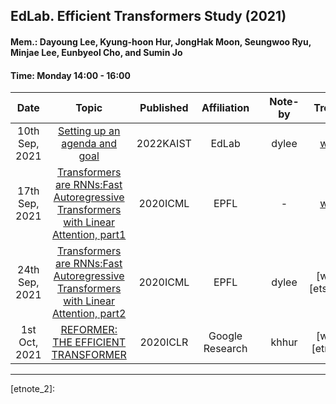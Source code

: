 ## EdLab.   Efficient Transformers Study (2021)

#### Mem.: Dayoung Lee, Kyung-hoon Hur, JongHak Moon, Seungwoo Ryu, Minjae Lee, Eunbyeol Cho, and Sumin Jo
#### Time: Monday 14:00 - 16:00


|       Date     | Topic | Published | Affiliation || Note-by | Treasury | Ref. Vault |
|:--------------:|:--------------------------------:|:---------------:|:-----------:|:-:|:----------:|:--------:|:--------:|
| 10th Sep, 2021 | [Setting up an agenda and goal][repo_0] | 2022KAIST |  EdLab || dylee |[week0][etnote_0]|
| 17th Sep, 2021 | [Transformers are RNNs:Fast Autoregressive Transformers with Linear Attention, part1][paperlink_1] | 2020ICML|EPFL || - |[week1][etnote_1]|[ref.1][etref_1]|
| 24th Sep, 2021 | [Transformers are RNNs:Fast Autoregressive Transformers with Linear Attention, part2][paperlink_1] | 2020ICML|EPFL || dylee |[week2][etstudy_1]||
|  1st Oct, 2021 | [REFORMER: THE EFFICIENT TRANSFORMER][paperlink_2] | 2020ICLR | Google Research || khhur |[week3][etnote_2]||


------------------------------------------------------------

<!-- & Main Repository -->
[repo_0]: https://github.com/rebedy/EdLab-study-ET/tree/main/Treasury/week0


<!-- & Materials -->
[paperlink_1]: https://arxiv.org/pdf/2006.16236.pdf
[paperlink_2]: https://arxiv.org/pdf/2001.04451.pdf


<!-- & # Weekly Note -->
[etnote_0]: https://github.com/rebedy/EdLab-study-ET/tree/main/Treasury/week0
[etnote_1]: https://github.com/rebedy/EdLab-study-ET/tree/main/Treasury/week1
[etnote_2]: 

<!-- & # Reference Vault -->
[etref_1]: https://drive.google.com/drive/folders/1IwHIRzNApaHVQ5ZpofSZRFixqf_6szg-?usp=sharing








<!-- & # References -->
[jchoo-ssl1]: https://drive.google.com/file/d/1JndOzkhxtOXwp_4sBtcc1WCpTh1Y1ygb/view?usp=sharing
[jchoo-ssl2]: https://drive.google.com/file/d/1bZ_mxNYUOe7y3QG2KZ0u9d8aH-tlwDx8/view?usp=sharing
[jchoo-ssl3]: https://drive.google.com/file/d/1IGQPThjCNSNdMdCsqz4O7KeXrPAO8qtE/view?usp=sharing
[jchoo-ssl-slide]: https://drive.google.com/file/d/17a905miPnzLlsxSBMAt1DE3BbEiqOhN4/view?usp=sharing
[lecun-nlp]: https://www.youtube.com/watch?v=6D4EWKJgNn0&list=PL80I41oVxglKcAHllsU0txr3OuTTaWX2v&index=23

[week1-vid]:https://drive.google.com/file/d/1dCY3Khg-jvQI5YslXaHyrnZQBlLr5kCA/view?usp=sharing
[week2-vid]:https://drive.google.com/file/d/1r_6AmoStJu8nGAkOE44FQ-PdlNAJMvNF/view?usp=sharing
[week3-vid]:https://drive.google.com/file/d/1Eh3WuZoCmaTePjuG5CLq3mWlFXvy9WCl/view?usp=sharing
[week4.1-vid]:https://drive.google.com/file/d/18n4B4c0HgjyELsW_iFBw7350Uqc446EM/view?usp=sharing
[week4.2-vid]:https://drive.google.com/file/d/1BBYDjJ88xwUTpKvft67c6nkw1JfroPl5/view?usp=sharing
[week5.1-vid]:https://drive.google.com/file/d/134ughAeBGKddBLKHYDE74ELw4sz-bYvo/view?usp=sharing
[week5.2-vid]:https://drive.google.com/file/d/1Nf9ci1f70H_ZIJppEFk3jGXWd9xsv5x4/view?usp=sharing
[week6.1-vid]:https://drive.google.com/file/d/1uSSShHSSAUd56bmi-dcKCNmBCDR7Qg8f/view?usp=sharing
[week6.2-vid]:https://drive.google.com/file/d/1uSSShHSSAUd56bmi-dcKCNmBCDR7Qg8f/view?usp=sharing
[week7.1-vid]:https://drive.google.com/file/d/1ogHc7Ry24skLTxmiOxCtSJfsBsTMIajN/view?usp=sharing
[week7.2-vid]:https://drive.google.com/file/d/1R9NWD3pvyKaYyBL7o8_LotXUi4kWCr4M/view?usp=sharing
[week8-vid]:https://drive.google.com/file/d/1YRJgZVvD-bPJ9e7Ct1XiLV03afY8so0W/view?usp=sharing

[week1.1-note]:posts/week1.1_linear_regression.md
[week1.2-note]:posts/week1.2_locally_weighted_and_logistic_regression.md
[week2-note]:posts/week2_perceptron_exponentialfamily_softmax.md
[week3.1-note]:posts/week3.1_image_classification.md
[week3.2-note]:posts/week3.2_loss_function_and_optimization.md
[week4.1-note]:posts/week4.1_Neural_Network.md
[week4.2-note]:posts/week4.2_Convolutional_Neural_Networks.md
[week5.1-note]:posts/week5.1_training_neural_networks_part1.md
[week5.2-note]:posts/week5.2_training_neural_networks_part2.md
[week6.1-note]:posts/week6.1_CNN_Architectures.md
[week7.1-note]:posts/week7.1_Recurrent_Neural_Networks.md
[week7.2-note]:posts/week7.2_NLP&Transformer_fin.md
[week8-note]:posts/week8_Visualizing_and_Understanding.md
